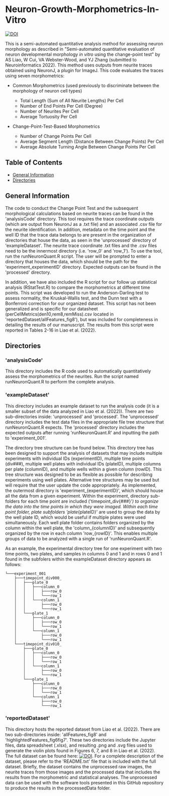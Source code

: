 # Neuron-Growth-Morphometrics-In-Vitro
[![DOI](https://zenodo.org/badge/473702722.svg)](https://zenodo.org/badge/latestdoi/473702722)

This is a semi-automated quantitative analysis method for assessing neuron morphology as described in "Semi-automated quantitative evaluation of neuron developmental morphology *in vitro* using the change-point test" by AS Liao, W Cui, VA Webster-Wood, and YJ Zhang (submitted to Neuroinformatics 2022). This method uses outputs from neurite traces obtained using NeuronJ, a plugin for ImageJ. This code evaluates the traces using seven morphometrics:
* Common Morphometrics (used previously to discriminate between the morphology of neuron cell types) 
  * Total Length (Sum of All Neurite Lengths) Per Cell
  * Number of End Points Per Cell (Degree)
  * Number of Neurites Per Cell
  * Average Tortuosity Per Cell

* Change-Point-Test-Based Morphometrics
  * Number of Change Points Per Cell
  * Average Segment Length (Distance Between Change Points) Per Cell
  * Average Absolute Turning Angle Between Change Points Per Cell


## Table of Contents
* [General Information](#general-info)
* [Directories](#directories)

## General Information

The code to conduct the Change Point Test and the subsequent morphological calculations based on neurite traces can be found in the 'analysisCode' directory. This tool requires the trace coordinate outputs (which are output from NeuronJ as a .txt file) and an associated .csv file for the neurite identification. In addition, metadata on the time point and the well ID that the trace data belongs to are present in the organization of directories that house the data, as seen in the 'unprocessed' directory of 'exampleDataset'. The neurite trace coordinate .txt files and the .csv files need to be the innermost directory (i.e. 'row_0' and 'row_1'). To use the tool, run the runNeuronQuant.R script. The user will be prompted to enter a directory that houses the data, which should be the path for the 'experiment_experimentID' directory. Expected outputs can be found in the 'processed' directory. 

In addition, we have also included the R script for our follow up statistical analysis (RStatTest.R) to compare the morphometrics at different time points. This script was developed to run the Anderson-Darling test to assess normality, the Kruskal-Wallis test, and the Dunn test with a Bonferroni correction for our organized dataset. This script has not been generalized and is specific for our datasheet (perCellMetrics(den10,rem8,remMiss).csv located in 'reportedDataset/allFeatures_fig8'), but was included for completeness in detailing the results of our manuscript. The results from this script were reported in Tables 2-16 in Liao et al. (2022).

## Directories
### 'analysisCode'
This directory includes the R code used to automatically quantitatively assess the morphometrics of the neurites. Run the script named runNeuronQuant.R to perform the complete analysis.

### 'exampleDataset'
This directory includes an example dataset to run the analysis code (it is a smaller subset of the data analyzed in Liao et al. (2022)). There are two sub-directories inside: 'unprocessed' and 'processed'. The 'unprocessed' directory includes the test data files in the appropriate file tree structure that runNeuronQuant.R expects. The 'processed' directory includes the expected outputs after running 'runNeuronQuant.R' and inputting the path to 'experiment_001'.

The directory tree structure can be found below. This directory tree has been designed to support the analysis of datasets that may include multiple experiments with individual IDs (experimentID), multiple time points (div###), multiple well plates with individual IDs (plateID), multiple columns per plate (columnID), and multiple wells within a given column (rowID). This tree structure was designed to be as flexible as possible for describing experiments using well plates. Alternative tree structures may be used but will require that the user update the code appropriately. As implemented, the outermost directory is 'experiment_{experimentID}', which should house all the data from a given experiment. Within the experiment, directory sub-folders for each time point are included ('timepoint_div{###}_') to organize the data into the time points in which they were imaged. Within each time point folder, plate subfolders 'plate_{plateID}' are used to group the data by the well plate ID, which would be useful if multiple plates were used simultaneously. Each well plate folder contains folders organized by the column within the well plate, the 'column_{columnID}' and subsequently organized by the row in each column 'row_{rowID}'. This enables multiple groups of data to be analyzed with a single run of 'runNeuronQuant.R'.

As an example, the experimental directory tree for one experiment with two time points, two plates, and samples in columns 0 and 1 and in rows 0 and 1 found in the subfolers within the exampleDataset directory appears as follows:

    └───experiment_001
        ├───timepoint_div000_
        │   ├───plate_0
        │   │   ├───column_0
        │   │   │   ├───row_0
        │   │   │   └───row_1
        │   │   └───column_1
        │   │       ├───row_0
        │   │       └───row_1
        │   └───plate_1
        │       ├───column_0
        │       │   ├───row_0
        │       │   └───row_1
        │       └───column_1
        │           ├───row_0
        │           └───row_1
        └───timepoint_div010_
            ├───plate_0
            │   ├───column_0
            │   │   ├───row_0
            │   │   └───row_1
            │   └───column_1
            │       ├───row_0
            │       └───row_1
            └───plate_1
                ├───column_0
                │   ├───row_0
                │   └───row_1
                └───column_1
                    ├───row_0
                    └───row_1
                

### 'reportedDataset'
This directory hosts the reported dataset from Liao et al. (2022). There are two sub-directories inside: 'allFeatures_fig8' and 'highlightedFeatures_fig6fig7'. These two directories include the Jupyter files, data spreadsheet (.xlsx), and resulting .png and .svg files used to generate the violin plots found in Figures 6, 7, and 8 in Liao et al. (2022). 
The full dataset can be found here: [![DOI](https://zenodo.org/badge/DOI/10.5281/zenodo.6415474.svg)](https://doi.org/10.5281/zenodo.6415474). For a complete description of the dataset, please refer to the 'README.txt' file that is included with the full dataset. Briefly, the dataset contains the unprocessed raw images, the neurite traces from those images and the processed data that includes the results from the morphometric and statistical analyses. The unprocessed data can be used with the software tools presented in this GitHub repository to produce the results in the processedData folder. 

